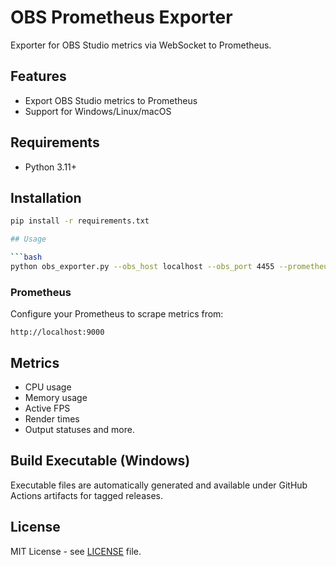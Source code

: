 # OBS Prometheus Exporter

Exporter for OBS Studio metrics via WebSocket to Prometheus.

## Features

- Export OBS Studio metrics to Prometheus
- Support for Windows/Linux/macOS

## Requirements

- Python 3.11+

## Installation

```bash
pip install -r requirements.txt

## Usage

```bash
python obs_exporter.py --obs_host localhost --obs_port 4455 --prometheus_exporter_port 9000
```

### Prometheus

Configure your Prometheus to scrape metrics from:

```
http://localhost:9000
```

## Metrics

- CPU usage
- Memory usage
- Active FPS
- Render times
- Output statuses and more.

## Build Executable (Windows)

Executable files are automatically generated and available under GitHub Actions artifacts for tagged releases.

## License

MIT License - see [LICENSE](LICENSE) file.